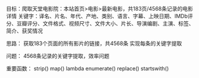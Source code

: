 目标：爬取天堂电影院：本站首页>电影>最新电影，共183页/4568条记录的电影详情
关键字：译名、片名、年代、产地、类别、语言、字幕、上映日期、IMDb评分、豆瓣评分、文件格式、视频尺寸、文件大小、片长、导演编剧、主演、标签、简介、获奖情况

思路：
    获取183个页面的所有影片的链接，共4568条
    实现每条的关键字提取

问题：
    4568条记录的关键字提取，效率问题

重要函数：
strip()
map()
lambda
enumerate()
replace()
startswith()

